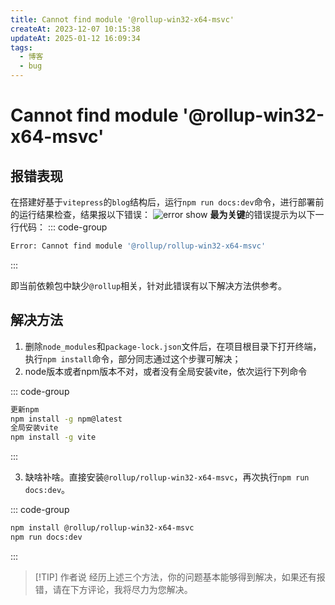 ```yaml
---
title: Cannot find module '@rollup-win32-x64-msvc'
createAt: 2023-12-07 10:15:38
updateAt: 2025-01-12 16:09:34
tags:
  - 博客
  - bug
---
```

# Cannot find module '@rollup-win32-x64-msvc'

## 报错表现
在搭建好基于`vitepress`的`blog`结构后，运行`npm run docs:dev`命令，进行部署前的运行结果检查，结果报以下错误：
![error show](/blog/tech_skills/error_show.png)
**最为关键**的错误提示为以下一行代码：
::: code-group
```sh
Error: Cannot find module '@rollup/rollup-win32-x64-msvc'
```
:::

即当前依赖包中缺少`@rollup`相关，针对此错误有以下解决方法供参考。
## 解决方法
1. 删除`node_modules`和`package-lock.json`文件后，在项目根目录下打开终端，执行`npm install`命令，部分同志通过这个步骤可解决；
2. node版本或者npm版本不对，或者没有全局安装vite，依次运行下列命令

::: code-group
```sh
更新npm
npm install -g npm@latest
全局安装vite
npm install -g vite
```
:::

3. 缺啥补啥。直接安装`@rollup/rollup-win32-x64-msvc`，再次执行`npm run docs:dev`。

::: code-group
```sh
npm install @rollup/rollup-win32-x64-msvc
npm run docs:dev
```
:::

> [!TIP] 作者说
> 经历上述三个方法，你的问题基本能够得到解决，如果还有报错，请在下方评论，我将尽力为您解决。